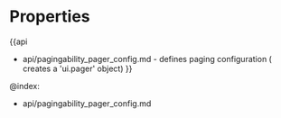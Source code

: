 
Properties
==========

{{api
- api/pagingability_pager_config.md - defines paging configuration ( creates a 'ui.pager' object)
}}

@index:
- api/pagingability_pager_config.md


